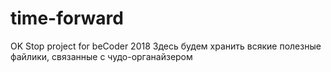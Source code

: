 # time-forward
OK Stop project for beCoder 2018
Здесь будем хранить всякие полезные файлики, связанные с чудо-органайзером

